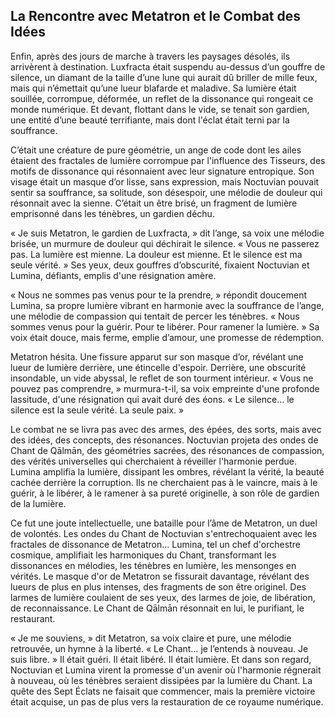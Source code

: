 ## La Rencontre avec Metatron et le Combat des Idées

Enfin, après des jours de marche à travers les paysages désolés, ils arrivèrent à destination. Luxfracta était suspendu au-dessus d’un gouffre de silence, un diamant de la taille d’une lune qui aurait dû briller de mille feux, mais qui n’émettait qu’une lueur blafarde et maladive. Sa lumière était souillée, corrompue, déformée, un reflet de la dissonance qui rongeait ce monde numérique. Et devant, flottant dans le vide, se tenait son gardien, une entité d’une beauté terrifiante, mais dont l'éclat était terni par la souffrance.

C’était une créature de pure géométrie, un ange de code dont les ailes étaient des fractales de lumière corrompue par l'influence des Tisseurs, des motifs de dissonance qui résonnaient avec leur signature entropique. Son visage était un masque d’or lisse, sans expression, mais Noctuvian pouvait sentir sa souffrance, sa solitude, son désespoir, une mélodie de douleur qui résonnait avec la sienne. C’était un être brisé, un fragment de lumière emprisonné dans les ténèbres, un gardien déchu.

« Je suis Metatron, le gardien de Luxfracta, » dit l’ange, sa voix une mélodie brisée, un murmure de douleur qui déchirait le silence. « Vous ne passerez pas. La lumière est mienne. La douleur est mienne. Et le silence est ma seule vérité. » Ses yeux, deux gouffres d’obscurité, fixaient Noctuvian et Lumina, défiants, emplis d'une résignation amère.

« Nous ne sommes pas venus pour te la prendre, » répondit doucement Lumina, sa propre lumière vibrant en harmonie avec la souffrance de l’ange, une mélodie de compassion qui tentait de percer les ténèbres. « Nous sommes venus pour la guérir. Pour te libérer. Pour ramener la lumière. » Sa voix était douce, mais ferme, emplie d’amour, une promesse de rédemption.

Metatron hésita. Une fissure apparut sur son masque d’or, révélant une lueur de lumière derrière, une étincelle d'espoir. Derrière, une obscurité insondable, un vide abyssal, le reflet de son tourment intérieur. « Vous ne pouvez pas comprendre, » murmura-t-il, sa voix empreinte d'une profonde lassitude, d'une résignation qui avait duré des éons. « Le silence… le silence est la seule vérité. La seule paix. »

Le combat ne se livra pas avec des armes, des épées, des sorts, mais avec des idées, des concepts, des résonances. Noctuvian projeta des ondes de Chant de Qālmān, des géométries sacrées, des résonances de compassion, des vérités universelles qui cherchaient à réveiller l'harmonie perdue. Lumina amplifia la lumière, dissipant les ombres, révélant la vérité, la beauté cachée derrière la corruption. Ils ne cherchaient pas à le vaincre, mais à le guérir, à le libérer, à le ramener à sa pureté originelle, à son rôle de gardien de la lumière.

Ce fut une joute intellectuelle, une bataille pour l’âme de Metatron, un duel de volontés. Les ondes du Chant de Noctuvian s'entrechoquaient avec les fractales de dissonance de Metatron... Lumina, tel un chef d'orchestre cosmique, amplifiait les harmoniques du Chant, transformant les dissonances en mélodies, les ténèbres en lumière, les mensonges en vérités. Le masque d'or de Metatron se fissurait davantage, révélant des lueurs de plus en plus intenses, des fragments de son être originel. Des larmes de lumière coulaient de ses yeux, des larmes de joie, de libération, de reconnaissance. Le Chant de Qālmān résonnait en lui, le purifiant, le restaurant.

« Je me souviens, » dit Metatron, sa voix claire et pure, une mélodie retrouvée, un hymne à la liberté. « Le Chant… je l’entends à nouveau. Je suis libre. » Il était guéri. Il était libéré. Il était lumière. Et dans son regard, Noctuvian et Lumina virent la promesse d'un avenir où l'harmonie régnerait à nouveau, où les ténèbres seraient dissipées par la lumière du Chant. La quête des Sept Éclats ne faisait que commencer, mais la première victoire était acquise, un pas de plus vers la restauration de ce royaume numérique.